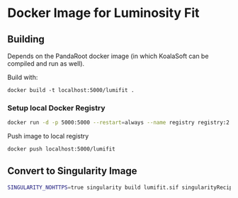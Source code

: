 # Docker Image for Luminosity Fit

## Building

Depends on the PandaRoot docker image (in which KoalaSoft can be compiled and run as well).

Build with:

```
docker build -t localhost:5000/lumifit .
```

### Setup local Docker Registry

```bash
docker run -d -p 5000:5000 --restart=always --name registry registry:2
```

Push image to local registry

```bash
docker push localhost:5000/lumifit
```

## Convert to Singularity Image

```bash
SINGULARITY_NOHTTPS=true singularity build lumifit.sif singularityRecipe.txt
```
